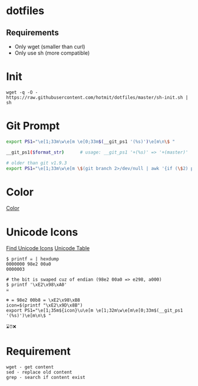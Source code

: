 # dotfiles

## Requirements
* Only wget (smaller than curl)
* Only use sh (more compatible)


# Init
```
wget -q -O - https://raw.githubusercontent.com/hotmit/dotfiles/master/sh-init.sh | sh
```


# Git Prompt
```bash
export PS1="\e[1;33m\w\e[m \e[0;33m$(__git_ps1 '(%s)')\e[m\n\$ "

__git_ps1($format_str)      # usage: __git_ps1 '+(%s)' => '+(master)'

# older than git v1.9.3
export PS1="\e[1;33m\w\e[m \$(git branch 2>/dev/null | awk '{if (\$2) printf(\"\\033[0;33m(%s)\\033[m\", \$2);}')\n\$ "
```

# Color
[Color](http://bashrcgenerator.com/)


# Unicode Icons
[Find Unicode Icons](http://shapecatcher.com/index.html)
[Unicode Table](https://unicode-table.com/en/)
```
$ printf ☠ | hexdump
0000000 98e2 00a0
0000003

# the bit is swaped cuz of endian (98e2 00a0 => e298, a000)
$ printf '\xE2\x98\xA0'
☠

☸ = 98e2 00b8 = \xE2\x98\xB8
icon=$(printf "\xE2\x9D\x8B")
export PS1="\e[1;35m${icon}\u\e[m \e[1;32m\w\e[m\e[0;33m$(__git_ps1 '(%s)')\e[m\n\$ "

⌛⏰❌
```

# Requirement
```
wget - get content
sed - replace old content
grep - search if content exist
```